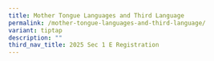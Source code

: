 ```yaml
---
title: Mother Tongue Languages and Third Language
permalink: /mother-tongue-languages-and-third-language/
variant: tiptap
description: ""
third_nav_title: 2025 Sec 1 E Registration
---
```

